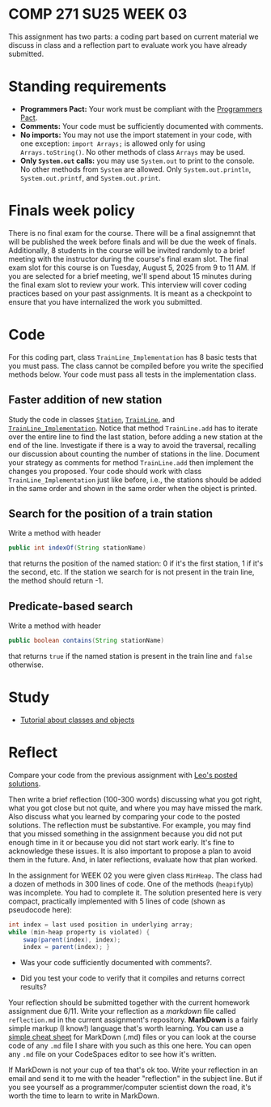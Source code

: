 # COMP 271 SU25 WEEK 03

This assignment has two parts: a coding part based on current material we discuss in class and a reflection part to evaluate work you have already submitted.


# Standing requirements

* **Programmers Pact:** Your work must be compliant with the [Programmers Pact](./ProgrammerPact.pdf). 
* **Comments:** Your code must be sufficiently documented with comments.
* **No imports:** You may not use the import statement in your code, with one exception: `import Arrays;` is allowed only for using `Arrays.toString()`. No other methods of class `Arrays` may be used.
* **Only `System.out` calls:** you may use `System.out` to print to the console. No other methods from `System` are allowed. Only `System.out.println`, `System.out.printf`, and `System.out.print`. 

# Finals week policy

There is no final exam for the course. There will be a final assignemnt that will be published the week before finals and will be due the week of finals. Additionally, 8 students in the course will be invited randomly to a brief meeting with the instructor during the course's final exam slot. The final exam slot for this course is on Tuesday, August 5, 2025 from 9 to 11 AM. If you are selected for a brief meeting, we'll spend about 15 minutes during the final exam slot to review your work. This interview will cover coding practices based on your past assignments. It is meant as a checkpoint to ensure that you have internalized the work you submitted.

# Code

For this coding part, class `TrainLine_Implementation` has 8 basic tests that you must pass. The class cannot be compiled before you write the specified methods below. Your code must pass all tests in the implementation class.

## Faster addition of new station

Study the code in classes [`Station`](./Station.java), [`TrainLine`](./TrainLine.java), and [`TrainLine_Implementation`](./TrainLine_Implementation.java). Notice that method `TrainLine.add` has to iterate over the entire line to find the last station, before adding a new station at the end of the line. Investigate if there is a way to avoid the traversal, recalling our discussion about counting the number of stations in the line. Document your strategy as comments for method `TrainLine.add` then implement the changes you proposed. Your code should work with class `TrainLine_Implementation` just like before, i.e., the stations should be added in the same order and shown in the same order when the object is printed.

## Search for the position of a train station

Write a method with header
```java
public int indexOf(String stationName)
```
that returns the position of the named station: 0 if it's the first station, 1 if it's the second, etc. If the station we search for is not present in the train line, the method should return -1.

## Predicate-based search

Write a method with header
```java
public boolean contains(String stationName)
```
that returns `true` if the named station is present in the train line and `false` otherwise.


# Study

* [Tutorial about classes and objects](https://docs.oracle.com/javase/tutorial/java/javaOO/accesscontrol.html)

# Reflect

Compare your code from the previous assignment with [Leo's posted solutions](./MinHeap.java#L191). 

Then write a brief reflection (100-300 words) discussing what you got right, what you got close but not quite, and where you may have missed the mark. Also discuss what you learned by comparing your code to the posted solutions. The reflection must be substantive. For example, you may find that you missed something in the assignment because you did not put enough time in it or because you did not start work early. It's fine to acknowledge these issues. It is also important to propose a plan to avoid them in the future. And, in later reflections, evaluate how that plan worked.

In the assignment for WEEK 02 you were given class `MinHeap`. The class had a dozen of methods in 300 lines of code. One of the methods (`heapifyUp`) was incomplete. You had to complete it. The solution presented here is very compact, practically implemented with 5 lines of code (shown as pseudocode here):

```java
int index = last used position in underlying array;
while (min-heap property is violated) {
    swap(parent(index), index);
    index = parent(index); }
```

* Was your code sufficiently documented with comments?.

* Did you test your code to verify that it compiles and returns correct results?

Your reflection should be submitted together with the current homework assignment due 6/11. Write your reflection as a *markdown* file called `reflection.md` in the current assignment's repository. **MarkDown** is a fairly simple markup (I know!) language that's worth learning. You can use a [simple cheat sheet](https://www.markdownguide.org/basic-syntax/) for MarkDown (.md) files or you can look at the course code of any `.md` file I share with you such as this one here. You can open any `.md` file on your CodeSpaces editor to see how it's written. 

If MarkDown is not your cup of tea that's ok too. Write your reflection in an email and send it to me with the header "reflection" in the subject line. But if you see yourself as a programmer/computer scientist down the road, it's worth the time to learn to write in MarkDown.
